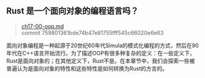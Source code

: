 ﻿## Rust 是一个面向对象的编程语言吗？

> [ch17-00-oop.md](https://github.com/rust-lang/book/blob/master/second-edition/src/ch17-00-oop.md)
> <br>
> commit 759801361bde74b47e81755fff545c66020e6e63

面向对象编程是一种起源于20世纪60年代Simula的模式化编程的方式，然后在90年代在C++语言开始流行。为了描述OOP有很多种复杂的定义：在一些定义下，Rust是面向对象的；在其他定义下，Rust不是。在本章节中，我们会探索一些被普遍认为是面向对象的特性和这些特性是如何转换为Rust的方言的。